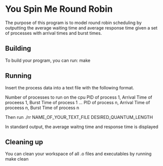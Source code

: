 # You Spin Me Round Robin
The purpose of this program is to model round robin scheduling by outputting
the average waiting time and average response time given a set of processes
with arrival times and burst times.

## Building
To build your program, you can run:
make

## Running
Insert the process data into a text file with the following format.

Number of processes to run on the cpu
PID of process 1, Arrival Time of proceess 1, Burst Time of process 1
...
PID of process n, Arrival Time of proceess n, Burst Time of process n

Then run ./rr NAME_OF_YOUR_TEXT_FILE DESIRED_QUANTUM_LENGTH

In standard output, the average waitng time and response time is displayed

## Cleaning up
You can clean your workspace of all .o files and executables by running
make clean
